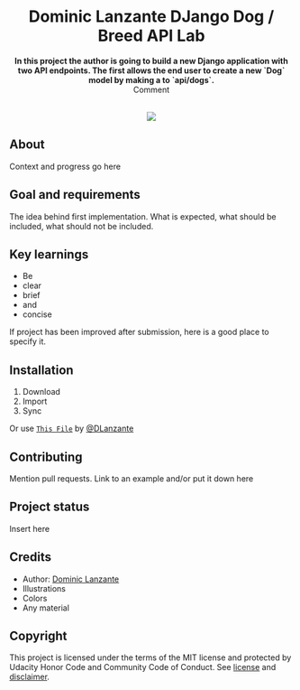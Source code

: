 <h1 align="center">Dominic Lanzante DJango Dog / Breed API Lab</h1>
<p align="center"><strong>In this project the author is going to build a new Django application with two API endpoints. The first allows the end user to create a new `Dog` model by making a to `api/dogs`.</strong>
<br>Comment</p>
<br/>
<div align="center"><img src="demo.gif"></img></div>
<h2>About</h2>
Context and progress go here

<h2>Goal and requirements</h2>

The idea behind first implementation. What is expected, what should be included, what should not be included.

<h2>Key learnings</h2>

- Be 
- clear
- brief 
- and 
- concise

If project has been improved after submission, here is a good place to specify it.

<h2>Installation</h2>

1. Download 
2. Import 
3. Sync 

Or use <a href="https://github.com/DLanzante/Dog-Breed-API-Lab/tree/main" target="_blank">`This File`</a> by <a href="https://github.com/DLanzante/Dog-Breed-API-Lab" target="_blank">@DLanzante</a>

<h2>Contributing</h2>
Mention pull requests. Link to an example and/or put it down here

<h2>Project status</h2>
Insert here

<h2>Credits</h2>

- Author: <a href="https://github.com/DLanzante" target="_blank">Dominic Lanzante</a>
- Illustrations
- Colors
- Any material

<h2>Copyright</h2>
This project is licensed under the terms of the MIT license and protected by Udacity Honor Code and Community Code of Conduct. See <a href="LICENSE.md">license</a> and <a href="LICENSE.DISCLAIMER.md">disclaimer</a>.
